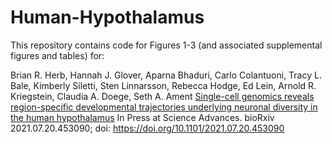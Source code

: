 # Human-Hypothalamus

This repository contains code for Figures 1-3 (and associated supplemental figures and tables) for:

Brian R. Herb, Hannah J. Glover, Aparna Bhaduri, Carlo Colantuoni, Tracy L. Bale, Kimberly Siletti, Sten Linnarsson, Rebecca Hodge, Ed Lein, Arnold R. Kriegstein, Claudia A. Doege, Seth A. Ament
[Single-cell genomics reveals region-specific developmental trajectories underlying neuronal diversity in the human hypothalamus](https://www.biorxiv.org/content/10.1101/2021.07.20.453090v2)
In Press at Science Advances.
bioRxiv 2021.07.20.453090; doi: https://doi.org/10.1101/2021.07.20.453090
